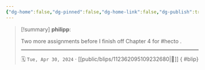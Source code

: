 ```yaml
---
{"dg-home":false,"dg-pinned":false,"dg-home-link":false,"dg-publish":true,"type":"blip","disabled rules":["yaml-title","yaml-title-alias","file-name-heading"],"title":"philipp on mastodon @ 2024-04-30","created-date":"2024-04-30T20:38:27","id":112362095109232670,"updated-date":"2025-05-02T08:50:44","dg-path":"blips/112362095109232680.md","permalink":"/blips/112362095109232680/","dgPassFrontmatter":true}
---
```


> [!summary] **philipp**:
>
> Two more assignments before I finish off Chapter 4 for #hecto .
> - - -
>
> 🗓️ `Tue, Apr 30, 2024` · [[public/blips/112362095109232680\|🔗]]
{ #blip}

